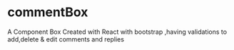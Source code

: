 # commentBox
A Component Box Created with React with bootstrap ,having validations to add,delete &amp; edit comments and replies 
